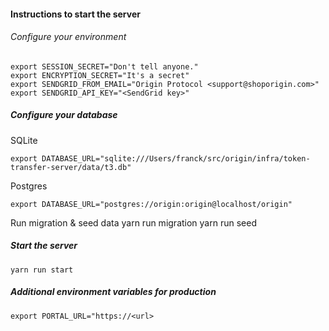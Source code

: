 #### Instructions to start the server

###### Configure your environment

```
export SESSION_SECRET="Don't tell anyone."
export ENCRYPTION_SECRET="It's a secret"
export SENDGRID_FROM_EMAIL="Origin Protocol <support@shoporigin.com>"
export SENDGRID_API_KEY="<SendGrid key>"
```

##### Configure your database
SQLite
```
export DATABASE_URL="sqlite:///Users/franck/src/origin/infra/token-transfer-server/data/t3.db"
```
Postgres
```
export DATABASE_URL="postgres://origin:origin@localhost/origin"
```

Run migration & seed data
yarn run migration
yarn run seed

##### Start the server
```
yarn run start
```

##### Additional environment variables for production

```
export PORTAL_URL="https://<url>
```
